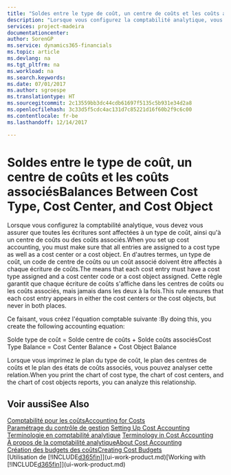 ```yaml
---
title: "Soldes entre le type de coût, un centre de coûts et les coûts associés | Microsoft Docs"
description: "Lorsque vous configurez la comptabilité analytique, vous devez vous assurer que toutes les écritures sont affectées à un type de coût, ainsi qu'à un centre de coûts ou des coûts associés. En d'autres termes, un type de coût, un code de centre de coûts ou un coût associé doivent être affectés à chaque écriture de coûts. Cette règle garantit que chaque écriture de coûts s'affiche dans les centres de coûts ou les coûts associés, mais jamais dans les deux à la fois."
services: project-madeira
documentationcenter: 
author: SorenGP
ms.service: dynamics365-financials
ms.topic: article
ms.devlang: na
ms.tgt_pltfrm: na
ms.workload: na
ms.search.keywords: 
ms.date: 07/01/2017
ms.author: sgroespe
ms.translationtype: HT
ms.sourcegitcommit: 2c13559bb3dc44cdb61697f5135c5b931e34d2a8
ms.openlocfilehash: 3c33d5f5cdc4ac131d7c85221d16f60b2f9c6c00
ms.contentlocale: fr-be
ms.lasthandoff: 12/14/2017

---
```

# <a name="balances-between-cost-type-cost-center-and-cost-object"></a><span data-ttu-id="d9049-105">Soldes entre le type de coût, un centre de coûts et les coûts associés</span><span class="sxs-lookup"><span data-stu-id="d9049-105">Balances Between Cost Type, Cost Center, and Cost Object</span></span>
<span data-ttu-id="d9049-106">Lorsque vous configurez la comptabilité analytique, vous devez vous assurer que toutes les écritures sont affectées à un type de coût, ainsi qu'à un centre de coûts ou des coûts associés.</span><span class="sxs-lookup"><span data-stu-id="d9049-106">When you set up cost accounting, you must make sure that all entries are assigned to a cost type as well as a cost center or a cost object.</span></span> <span data-ttu-id="d9049-107">En d'autres termes, un type de coût, un code de centre de coûts ou un coût associé doivent être affectés à chaque écriture de coûts.</span><span class="sxs-lookup"><span data-stu-id="d9049-107">The means that each cost entry must have a cost type assigned and a cost center code or a cost object assigned.</span></span> <span data-ttu-id="d9049-108">Cette règle garantit que chaque écriture de coûts s'affiche dans les centres de coûts ou les coûts associés, mais jamais dans les deux à la fois.</span><span class="sxs-lookup"><span data-stu-id="d9049-108">This rule ensures that each cost entry appears in either the cost centers or the cost objects, but never in both places.</span></span>  

 <span data-ttu-id="d9049-109">Ce faisant, vous créez l'équation comptable suivante :</span><span class="sxs-lookup"><span data-stu-id="d9049-109">By doing this, you create the following accounting equation:</span></span>  

 <span data-ttu-id="d9049-110">Solde type de coût = Solde centre de coûts + Solde coûts associés</span><span class="sxs-lookup"><span data-stu-id="d9049-110">Cost Type Balance = Cost Center Balance + Cost Object Balance</span></span>  

 <span data-ttu-id="d9049-111">Lorsque vous imprimez le plan du type de coût, le plan des centres de coûts et le plan des états de coûts associés, vous pouvez analyser cette relation.</span><span class="sxs-lookup"><span data-stu-id="d9049-111">When you print the chart of cost type, the chart of cost centers, and the chart of cost objects reports, you can analyze this relationship.</span></span>  

## <a name="see-also"></a><span data-ttu-id="d9049-112">Voir aussi</span><span class="sxs-lookup"><span data-stu-id="d9049-112">See Also</span></span>  
[<span data-ttu-id="d9049-113">Comptabilité pour les coûts</span><span class="sxs-lookup"><span data-stu-id="d9049-113">Accounting for Costs</span></span>](finance-manage-cost-accounting.md)  
 <span data-ttu-id="d9049-114">[Paramétrage du contrôle de gestion](finance-set-up-cost-accounting.md) </span><span class="sxs-lookup"><span data-stu-id="d9049-114">[Setting Up Cost Accounting](finance-set-up-cost-accounting.md) </span></span>  
 <span data-ttu-id="d9049-115">[Terminologie en comptabilité analytique](finance-terminology-in-cost-accounting.md) </span><span class="sxs-lookup"><span data-stu-id="d9049-115">[Terminology in Cost Accounting](finance-terminology-in-cost-accounting.md) </span></span>  
 [<span data-ttu-id="d9049-116">À propos de la comptabilité analytique</span><span class="sxs-lookup"><span data-stu-id="d9049-116">About Cost Accounting</span></span>](finance-about-cost-accounting.md)  
 [<span data-ttu-id="d9049-117">Création des budgets des coûts</span><span class="sxs-lookup"><span data-stu-id="d9049-117">Creating Cost Budgets</span></span>](finance-create-cost-budgets.md)  
 <span data-ttu-id="d9049-118">[Utilisation de [!INCLUDE[d365fin](includes/d365fin_md.md)]](ui-work-product.md)</span><span class="sxs-lookup"><span data-stu-id="d9049-118">[Working with [!INCLUDE[d365fin](includes/d365fin_md.md)]](ui-work-product.md)</span></span>

